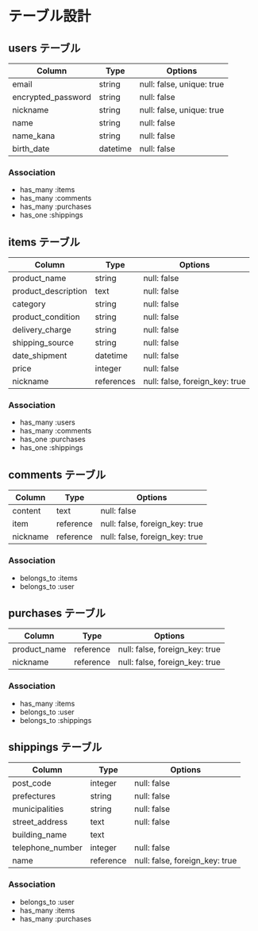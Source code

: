 # テーブル設計

## users テーブル

| Column             | Type     | Options                   |
| ------------------ | ------   |-------------------------- |
| email              | string   | null: false, unique: true |
| encrypted_password | string   | null: false               |
| nickname           | string   | null: false, unique: true |
| name               | string   | null: false               |
| name_kana          | string   | null: false               |
| birth_date         | datetime | null: false               |

### Association

- has_many :items
- has_many :comments
- has_many :purchases
- has_one :shippings

## items テーブル

| Column                | Type         | Options                        |
| --------------------- | ------------ | ------------------------------ |
| product_name          | string       | null: false                    |
| product_description   | text         | null: false                    |
| category              | string       | null: false                    |
| product_condition     | string       | null: false                    |
| delivery_charge       | string       | null: false                    |
| shipping_source       | string       | null: false                    |
| date_shipment         | datetime     | null: false                    |
| price                 | integer      | null: false                    |
| nickname              | references   | null: false, foreign_key: true |

### Association

- has_many :users
- has_many :comments
- has_one :purchases
- has_one :shippings

## comments テーブル

| Column             | Type         | Options                        |
| ------------------ | ------------ | ------------------------------ |
| content            | text         | null: false                    |
| item               | reference    | null: false, foreign_key: true |
| nickname           | reference    | null: false, foreign_key: true |

### Association
- belongs_to :items
- belongs_to :user

## purchases テーブル

| Column             | Type         | Options                        |
| ------------------ | ------------ | ------------------------------ |
| product_name       | reference    | null: false, foreign_key: true |
| nickname           | reference    | null: false, foreign_key: true |

### Association
- has_many :items
- belongs_to :user
- belongs_to :shippings

## shippings テーブル

| Column                | Type         | Options                        |
| --------------------- | ------------ | ------------------------------ |
| post_code             | integer      | null: false                    |
| prefectures           | string       | null: false                    |
| municipalities        | string       | null: false                    |
| street_address        | text         | null: false                    |
| building_name         | text         |                                |
| telephone_number      | integer      | null: false                    |
| name                  | reference    | null: false, foreign_key: true |

### Association

- belongs_to :user
- has_many :items
- has_many :purchases